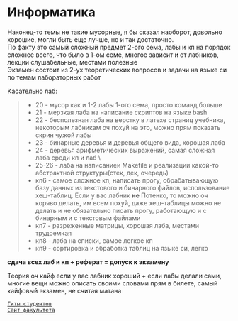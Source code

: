 # Информатика
Наконец-то темы не такие мусорные, я бы сказал наоборот, довольно хорошие, могли быть еще лучше, но и так достаточно. \
По факту это самый сложный предмет 2-ого сема, лабы и кп на порядок сложнее всего, что было в 1-ом семе, многое зависит и от лабников, лекции слушабельные, местами полезные \
Экзамен состоит из 2-ух теоретических вопросов и задачи на языке си по темам лабораторных работ 

Касательно лаб:
>- 20 - мусор как и 1-2 лабы 1-ого сема, просто команд больше 
>- 21 - мерзкая лаба на написание скриптов на языке bash 
>- 22 - бесполезная лаба на верстку в латехе страниц учебника, некоторым лабникам оч похуй на это, можно прям показать скрин чужой лабы 
>- 23 - бинарные деревья и деревья общего вида, хорошая лаба 
>- 24 - деревья арифметических выражений, самая сложная лаба среди кп и лаб \
>- 25-26 - лаба на написаниеи Makefile и реализации какой-то абстрактной структуры(стек, дек, очередь) 
>- кп6 - самое сложное кп, написать прогу, обрабатывающую базу данных из текстового и бинарного файлов, использование хеш-таблиц. Если у вас лабник **не** Потенко, то можно оч коряво делать, им всем похуй, даже хеш-таблицы можно не делать и не обязательно писать прогу, работающую и с бинарным и с текстовым файлами 
>- кп7 - разреженные матрицы, хорошая лаба, местами трудоемкая 
>- кп8 - лаба на списки, самое легкое кп 
>- кп9 - сортировка и обработка таблиц на языке си, легко

**сдача всех лаб и кп + реферат = допуск к экзамену** 

Теория оч кайф если у вас лабник хороший + если лабы делали сами, многие вещи можно описать своими словами прям в билете, самый кайфовый экзамен, не считая матана 

[`Гиты студентов`](https://github.com/studyPM804/MAI_study/blob/main/2%20%D1%81%D0%B5%D0%BC/%D0%98%D0%BD%D1%84%D0%BE%D1%80%D0%BC%D0%B0%D1%82%D0%B8%D0%BA%D0%B0/git.md) \
[`Сайт факультета`](http://faq8.ru/)
